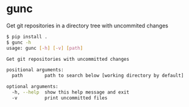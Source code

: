 # gunc
Get git repositories in a directory tree with uncommited changes

```sh
$ pip install .
$ gunc -h
usage: gunc [-h] [-v] [path]

Get git repositories with uncommitted changes

positional arguments:
  path        path to search below [working directory by default]

optional arguments:
  -h, --help  show this help message and exit
  -v          print uncommitted files
```
